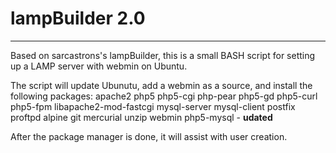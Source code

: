 # lampBuilder 2.0
----
Based on sarcastrons's lampBuilder, this is a small BASH script for setting up a LAMP server with webmin on Ubuntu.

The script will update Ubunutu, add a webmin as a source, and install the following packages: apache2 php5 php5-cgi php-pear php5-gd php5-curl php5-fpm libapache2-mod-fastcgi mysql-server mysql-client postfix proftpd alpine git mercurial unzip webmin php5-mysql - **udated**

After the package manager is done, it will assist with user creation.